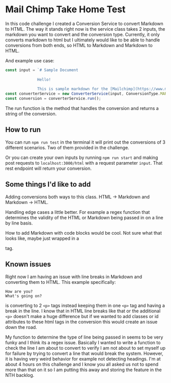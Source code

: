 # Mail Chimp Take Home Test 

In this code challenge I created a Conversion Service to convert Markdown to HTML.
The way it stands right now is the service class takes 2 inputs, the markdown you want to convert and the conversion type. 
Currently, it only converts markdown to html but I ultimately would like to be able to handle conversions from both ends, 
so HTML to Markdown and Markdown to HTML. 

And example use case: 

```ts
const input = `# Sample Document
              
              Hello!
              
              This is sample markdown for the [Mailchimp](https://www.mailchimp.com) homework assignment.`
const converterService = new ConverterService(input, ConversionType.MARKDOWN)
const conversion = converterService.run();
```

The run function is the method that handles the conversion and returns a string of the conversion. 

## How to run
You can run `npm run test` in the terminal it will print out the conversions of 3 different scenarios. Two of them 
provided in the challenge. 

Or you can create your own inputs by running `npm run start` and making post requests to `localhost:3000/html` with a 
request parameter `input`. That rest endpoint will return your conversion. 

## Some things I'd like to add 
Adding conversions both ways to this class. HTML -> Markdown and Markdown -> HTML.

Handling edge cases a little better. For example a regex function that determines the validity of 
the HTML or Markdown being passed in on a line by line basis.

How to add Markdown with code blocks would be cool. Not sure what that looks like, maybe just wrapped in a <p> tag.

## Known issues 

Right now I am having an issue with line breaks in Markdown and converting them to HTML. 
This example specifically: 
```
How are you?
What's going on?
```
is converting to 2 `<p>` tags instead keeping them in one `<p>` tag and having a break in the line. I know that in HTML 
line breaks like that or the additional `<p>` doesn't make a huge difference but if we wanted to add classes or id 
attributes to these html tags in the conversion this would create an issue down the road. 

My function to determine the type of line being passed in seems to be very funky and I think its a regex issue. Basically
I wanted to write a function to check the line I am about to convert to verify I am not about to set myself up for failure 
by trying to convert a line that would break the system. However, it is having very weird behavior for example not detecting 
headings. I'm at about 4 hours on this challenge and I know you all asked us not to spend more than that on it so I am putting 
this away and storing the feature in the NTH backlog. 
